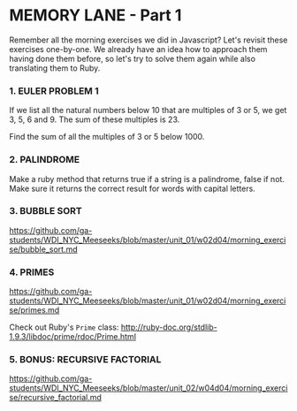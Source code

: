 # MEMORY LANE - Part 1

Remember all the morning exercises we did in Javascript? Let's revisit these exercises one-by-one. We already have an idea how to approach them having done them before, so let's try to solve them again while also translating them to Ruby.

### 1. EULER PROBLEM 1
If we list all the natural numbers below 10 that are multiples of 3 or 5, we get 3, 5, 6 and 9. The sum of these multiples is 23.

Find the sum of all the multiples of 3 or 5 below 1000.

### 2. PALINDROME
Make a ruby method that returns true if a string is a palindrome, false if not. Make sure it returns the correct result for words with capital letters.

### 3. BUBBLE SORT
https://github.com/ga-students/WDI_NYC_Meeseeks/blob/master/unit_01/w02d04/morning_exercise/bubble_sort.md

### 4. PRIMES
https://github.com/ga-students/WDI_NYC_Meeseeks/blob/master/unit_01/w02d04/morning_exercise/primes.md

Check out Ruby's `Prime` class: http://ruby-doc.org/stdlib-1.9.3/libdoc/prime/rdoc/Prime.html

### 5. BONUS: RECURSIVE FACTORIAL
https://github.com/ga-students/WDI_NYC_Meeseeks/blob/master/unit_02/w04d04/morning_exercise/recursive_factorial.md
